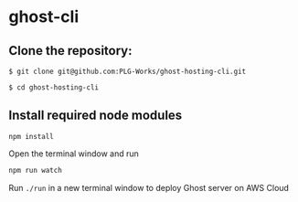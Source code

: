 # ghost-cli

## Clone the repository:
```
$ git clone git@github.com:PLG-Works/ghost-hosting-cli.git

$ cd ghost-hosting-cli
```

## Install required node modules
```
npm install
```

Open the terminal window and run
```bash
npm run watch
```

Run `./run` in a new terminal window to deploy Ghost server on AWS Cloud
